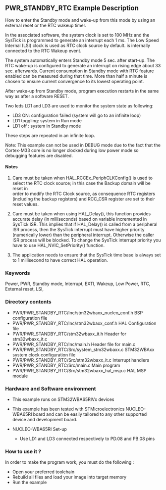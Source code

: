## <b>PWR_STANDBY_RTC Example Description</b>

How to enter the Standby mode and wake-up from this mode by using an external 
reset or the RTC wakeup timer.


In the associated software, the system clock is set to 100 MHz and the SysTick is
programmed to generate an interrupt each 1 ms.
The Low Speed Internal (LSI) clock is used as RTC clock source by default.
 is internally connected to the RTC Wakeup event.

The system automatically enters Standby mode 5 sec. after start-up. The RTC wake-up
is configured to generate an interrupt on rising edge about 33 sec. afterwards.
Current consumption in Standby mode with RTC feature enabled can be measured during that time.
More than half a minute is chosen to ensure current convergence to its lowest operating point.

After wake-up from Standby mode, program execution restarts in the same way as after
a software RESET.

Two leds LD1 and LD3 are used to monitor the system state as following:

 - LD3 ON: configuration failed (system will go to an infinite loop)
 - LD1 toggling: system in Run mode
 - LD1 off : system in Standby mode

These steps are repeated in an infinite loop.


Note: This example can not be used in DEBUG mode due to the fact 
      that the Cortex-M33 core is no longer clocked during low power mode 
      so debugging features are disabled.

#### <b>Notes</b>

 1. Care must be taken when HAL_RCCEx_PeriphCLKConfig() is used to select 
    the RTC clock source; in this case the Backup domain will be reset in  
    order to modify the RTC Clock source, as consequence RTC registers (including 
    the backup registers) and RCC_CSR register are set to their reset values.

 2. Care must be taken when using HAL_Delay(), this function provides accurate delay (in milliseconds)
    based on variable incremented in SysTick ISR. This implies that if HAL_Delay() is called from
    a peripheral ISR process, then the SysTick interrupt must have higher priority (numerically lower)
    than the peripheral interrupt. Otherwise the caller ISR process will be blocked.
    To change the SysTick interrupt priority you have to use HAL_NVIC_SetPriority() function.
      
 3. The application needs to ensure that the SysTick time base is always set to 1 millisecond
    to have correct HAL operation.

### <b>Keywords</b>

Power, PWR, Standby mode, Interrupt, EXTI, Wakeup, Low Power, RTC, External reset, LSI,

### <b>Directory contents</b>

  -  PWR/PWR_STANDBY_RTC/Inc/stm32wbaxx_nucleo_conf.h    BSP configuration file
  -  PWR/PWR_STANDBY_RTC/Inc/stm32wbaxx_conf.h           HAL Configuration file
  -  PWR/PWR_STANDBY_RTC/stm32wbaxx_it.h                 Header for stm32wbaxx_it.c
  -  PWR/PWR_STANDBY_RTC/Inc/main.h                      Header file for main.c
  -  PWR/PWR_STANDBY_RTC/Src/system_stm32wbaxx.c         STM32WBAxx system clock configuration file
  -  PWR/PWR_STANDBY_RTC/Src/stm32wbaxx_it.c             Interrupt handlers
  -  PWR/PWR_STANDBY_RTC/Src/main.c                      Main program
  -  PWR/PWR_STANDBY_RTC/Src/stm32wbaxx_hal_msp.c        HAL MSP module

### <b>Hardware and Software environment</b>

  - This example runs on STM32WBA65RIVx devices

  - This example has been tested with STMicroelectronics NUCLEO-WBA65RI
    board and can be easily tailored to any other supported device 
    and development board.

  - NUCLEO-WBA65RI Set-up
    - Use LD1 and LD3 connected respectively to PD.08 and PB.08 pins

### <b>How to use it ?</b>

In order to make the program work, you must do the following :

 - Open your preferred toolchain 
 - Rebuild all files and load your image into target memory
 - Run the example

